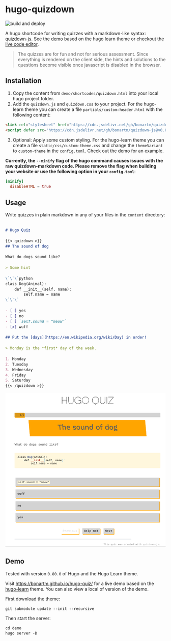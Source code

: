 # hugo-quizdown

![build and deploy](https://github.com/bonartm/hugo-quiz/workflows/build%20and%20deploy/badge.svg)

A hugo shortcode for writing quizzes with a markdown-like syntax: [quizdown-js](https://github.com/bonartm/quizdown-js). See the [demo](https://bonartm.github.io/hugo-quiz/) based on the hugo learn theme or checkout the [live code editor](https://bonartm.github.io/quizdown-live-editor/).

> The quizzes are for fun and not for serious assessment. Since everything is rendered on the client side, the hints and solutions to the questions become visible once javascript is disabled in the browser.

## Installation

1. Copy the content from `demo/shortcodes/quizdown.html`  into your local hugo project folder.
2. Add the `quizdown.js` and `quizdown.css` to your project. For the hugo-learn theme you can create a file `partials/custom-header.html` with the following content:
```html
<link rel="stylesheet" href="https://cdn.jsdelivr.net/gh/bonartm/quizdown-js@v0.0.2/public/build/quizdown.css" />
<script defer src="https://cdn.jsdelivr.net/gh/bonartm/quizdown-js@v0.0.2/public/build/quizdown.js"></script>
```
3. Optional: Apply some custom styling. For the hugo-learn theme you can create a file `static/css/custom-theme.css` and change the `themeVariant` to `custom-theme` in the `config.toml`. Check out the demo for an example.

**Currently, the `--minify` flag of the hugo command causes issues with the raw quizdown-markdown code. Please remove the flag when building your website or use the following option in your `config.toml`**:

```toml
[minify]
  disableHTML = true
```


## Usage

Write quizzes in plain markdown in any of your files in the `content` directory:

```markdown

# Hugo Quiz

{{< quizdown >}}
## The sound of dog

What do dogs sound like?

> Some hint

\`\`\`python
class Dog(Animal):
    def __init__(self, name):
        self.name = name
\`\`\`

- [ ] yes
- [ ] no
- [ ] `self.sound = "meow"`
- [x] wuff

## Put the [days](https://en.wikipedia.org/wiki/Day) in order!

> Monday is the *first* day of the week.

1. Monday
2. Tuesday
3. Wednesday
4. Friday
5. Saturday  
{{< /quizdown >}}
```

![](hugo-quiz-demo.png)

## Demo

Tested with version `0.80.0` of Hugo and the Hugo Learn theme.

Visit https://bonartm.github.io/hugo-quiz/ for a live demo based on the [hugo-learn](https://themes.gohugo.io/theme/hugo-theme-learn/en) theme. You can also view a local of version of the demo. 

First download the theme:

```shell
git submodule update --init --recursive
```

Then start the server:

```shell
cd demo
hugo server -D
```
